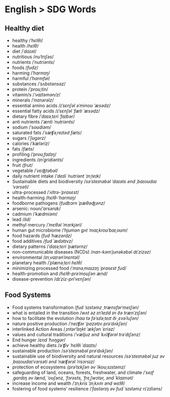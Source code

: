 # English > SDG Words

## Healthy diet
- healthy /*ˈhɛlθi*/
- health /*hɛlθ*/
- diet /*ˈdaɪət*/
- nutritious /*nuˈtrɪʃəs*/
- nutrients /*ˈnutriənts*/
- foods /*fudz*/
- harming /*ˈhɑrmɪŋ*/
- harmful /*ˈhɑrmfəl*/
- substances /*ˈsʌbstənsəz*/
- protein /*ˈproʊˌtin*/
- vitamin/s /*ˈvaɪtəmən/z*/
- minerals /*ˈmɪnərəlz*/
- essential amino acids /*ɪˈsɛnʃəl əˈminoʊ ˈæsədz*/
- essential fatty acids /*ɪˈsɛnʃəl ˈfæti ˈæsədz*/
- dietary fibre /*ˈdaɪəˌtɛri ˈfaɪbər*/
- anti nutrients /*ˈænti ˈnutriənts*/
- sodium /*ˈsoʊdiəm*/
- saturated fats /*ˈsæʧəˌreɪtəd fæts*/
- sugars /*ˈʃʊgərz*/
- calories /*ˈkæləriz*/
- fats /*fæts*/
- profiling /*ˈproʊˌfaɪlɪŋ*/
- ingredients /*ɪnˈgridiənts*/
- fruit /*frut*/
- vegetable /*ˈvɛʤtəbəl*/
- daily nutrient intake /*ˈdeɪli ˈnutriənt ˈɪnˌteɪk*/
- Sustainable diets and biodiversity /*səˈsteɪnəbəl ˈdaɪəts ənd ˌbaɪoʊdaɪˈvɜrsəti*/
- ultra-processed /*ˈʌltrə-ˈprɑsɛst*/
- health-harming /*hɛlθ-ˈhɑrmɪŋ*/
- foodborne pathogens /*fudbɔrn ˈpæθəʤənz*/
- arsenic: noun/*ˈɑrsənɪk*/
- cadmium /*ˈkædmiəm*/
- lead /*lid*/
- methyl mercury /*ˈmɛθəl ˈmɜrkjəri*/
- human gut microbiome /*ˈhjumən gʌt ˈmaɪˌkroʊˈbaɪˌoʊm*/
- food hazards /*fud ˈhæzərdz*/
- food additives /*fud ˈædətɪvz*/
- dietary patterns /*ˈdaɪəˌtɛri ˈpætərnz*/
- non-communicable diseases (NCDs) /*nɑn-kəmˈjunəkəbəl dɪˈzizəz*/
- environmental /*ɪnˌvaɪrənˈmɛntəl*/
- planetary health /*ˈplænəˌtɛri hɛlθ*/
- minimizing processed food /*ˈmɪnəˌmaɪzɪŋ ˈprɑsɛst fud*/
- health-promotion and /*hɛlθ-prəˈmoʊʃən ænd*/
- disease-prevention /*dɪˈziz-priˈvɛnʃən*/

## Food Systems
- Food systems transformation /*fud ˈsɪstəmz ˌtrænsfərˈmeɪʃən*/
- what is entailed in the transition /*wʌt əz ɪnˈteɪld ɪn ðə trænˈzɪʃən*/
- how to facilitate the evolution /*haʊ tə fəˈsɪləˌteɪt ði ˌɛvəˈluʃən*/
- nature positive production /*ˈneɪʧər ˈpɑzətɪv prəˈdʌkʃən*/
- interlinked Action Areas /*ˌɪntərˈlɪŋkt ˈækʃən ˈɛriəz*/
- values and cultural traditions /*ˈvæljuz ənd ˈkʌlʧərəl trəˈdɪʃənz*/
- End hunger /*ɛnd ˈhʌŋgər*/
- achieve healthy diets /*əˈʧiv ˈhɛlθi ˈdaɪɪts*/
- sustainable production /*səˈsteɪnəbəl prəˈdʌkʃən*/
- sustainable use of biodiversity and natural resources /*səˈsteɪnəbəl juz əv ˌbaɪoʊdaɪˈvɜrsəti ənd ˈnæʧərəl ˈrisɔrsɪz*/
- protection of ecosystems /*prəˈtɛkʃən əv ˈikoʊˌsɪstəmz*/
- safeguarding of land, oceans, forests, freshwater, and climate /*ˈseɪfˌgɑrdɪŋ əv lænd, ˈoʊʃənz, ˈfɔrəsts, ˈfrɛˌʃwɔtər, ənd ˈklaɪmət*/
- increase income and wealth /*ˈɪnˌkris ˈɪnˌkʌm ənd wɛlθ*/
- fostering of food systems’ resilience /*ˈfɑstərɪŋ əv fud ˈsɪstəmz rɪˈzɪliəns*/

